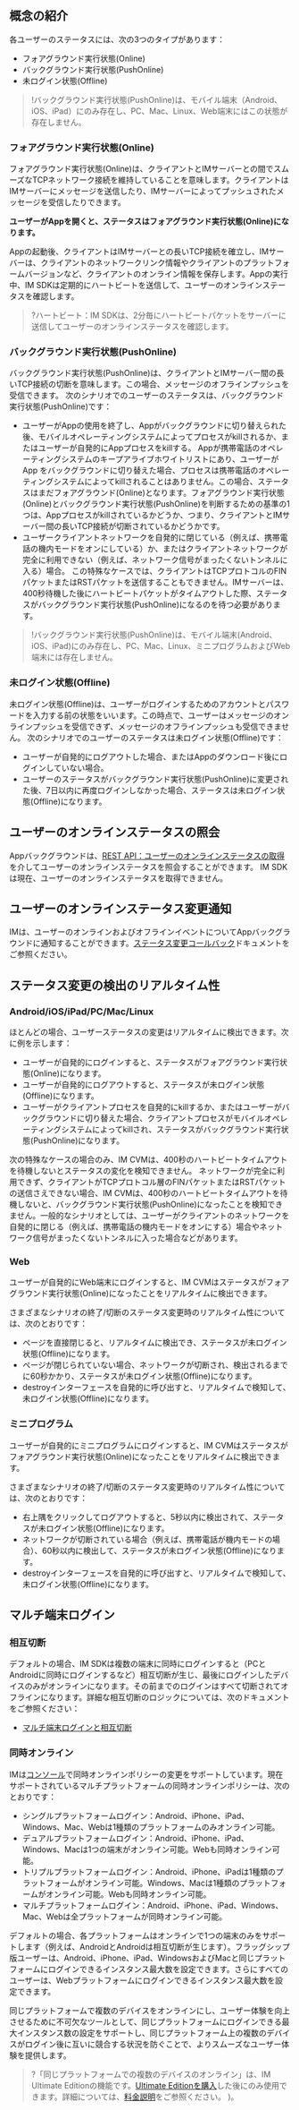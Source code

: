 
## 概念の紹介
各ユーザーのステータスには、次の3つのタイプがあります：
- フォアグラウンド実行状態(Online)
- バックグラウンド実行状態(PushOnline)
- 未ログイン状態(Offline)

>!バックグラウンド実行状態(PushOnline)は、モバイル端末（Android、iOS、iPad）にのみ存在し、PC、Mac、Linux、Web端末にはこの状態が存在しません。

### フォアグラウンド実行状態(Online)
フォアグラウンド実行状態(Online)は、クライアントとIMサーバーとの間でスムーズなTCPネットワーク接続を維持していることを意味します。クライアントはIMサーバーにメッセージを送信したり、IMサーバーによってプッシュされたメッセージを受信したりできます。

**ユーザーがAppを開くと、ステータスはフォアグラウンド実行状態(Online)になります。**

Appの起動後、クライアントはIMサーバーとの長いTCP接続を確立し、IMサーバーは、クライアントのネットワークリンク情報やクライアントのプラットフォームバージョンなど、クライアントのオンライン情報を保存します。Appの実行中、IM SDKは定期的にハートビートを送信して、ユーザーのオンラインステータスを確認します。

>?ハートビート：IM SDKは、2分毎にハートビートパケットをサーバーに送信してユーザーのオンラインステータスを確認します。

### バックグラウンド実行状態(PushOnline)
バックグラウンド実行状態(PushOnline)は、クライアントとIMサーバー間の長いTCP接続の切断を意味します。この場合、メッセージのオフラインプッシュを受信できます。
次のシナリオでのユーザーのステータスは、バックグラウンド実行状態(PushOnline)です：

- ユーザーがAppの使用を終了し、Appがバックグラウンドに切り替えられた後、モバイルオペレーティングシステムによってプロセスがkillされるか、またはユーザーが自発的にAppプロセスをkillする。
 Appが携帯電話のオペレーティングシステムのキープアライブホワイトリストにあり、ユーザーがApp をバックグラウンドに切り替えた場合、プロセスは携帯電話のオペレーティングシステムによってkillされることはありません。この場合、ステータスはまだフォアグラウンド(Online)となります。フォアグラウンド実行状態(Online)とバックグラウンド実行状態(PushOnline)を判断するための基準の1つは、Appプロセスがkillされているかどうか、つまり、クライアントとIMサーバー間の長いTCP接続が切断されているかどうかです。
- ユーザークライアントネットワークを自発的に閉じている（例えば、携帯電話の機内モードをオンにしている）か、またはクライアントネットワークが完全に利用できない（例えば、ネットワーク信号がまったくないトンネルに入る）場合。
 この特殊なケースでは、クライアントはTCPプロトコルのFINパケットまたはRSTパケットを送信することもできません。IMサーバーは、400秒待機した後にハートビートパケットがタイムアウトした際、ステータスがバックグラウンド実行状態(PushOnline)になるのを待つ必要があります。

>!バックグラウンド実行状態(PushOnline)は、モバイル端末(Android、iOS、iPad)にのみ存在し、PC、Mac、Linux、ミニプログラムおよびWeb端末には存在しません。

### 未ログイン状態(Offline)
未ログイン状態(Offline)は、ユーザーがログインするためのアカウントとパスワードを入力する前の状態をいいます。この時点で、ユーザーはメッセージのオンラインプッシュを受信できず、メッセージのオフラインプッシュも受信できません。
次のシナリオでのユーザーのステータスは未ログイン状態(Offline)です：

- ユーザーが自発的にログアウトした場合、またはAppのダウンロード後にログインしていない場合。
- ユーザーのステータスがバックグラウンド実行状態(PushOnline)に変更された後、7日以内に再度ログインしなかった場合、ステータスは未ログイン状態(Offline)になります。

## ユーザーのオンラインステータスの照会
Appバックグラウンドは、[REST API：ユーザーのオンラインステータスの取得](https://intl.cloud.tencent.com/document/product/1047/35477)を介してユーザーのオンラインステータスを照会することができます。
IM SDKは現在、ユーザーのオンラインステータスを取得できません。

## ユーザーのオンラインステータス変更通知
IMは、ユーザーのオンラインおよびオフラインイベントについてAppバックグラウンドに通知することができます。[ステータス変更コールバック](https://intl.cloud.tencent.com/document/product/1047/34357)ドキュメントをご参照ください。

## ステータス変更の検出のリアルタイム性
### Android/iOS/iPad/PC/Mac/Linux
ほとんどの場合、ユーザーステータスの変更はリアルタイムに検出できます。次に例を示します：
- ユーザーが自発的にログインすると、ステータスがフォアグラウンド実行状態(Online)になります。
- ユーザーが自発的にログアウトすると、ステータスが未ログイン状態(Offline)になります。
- ユーザーがクライアントプロセスを自発的にkillするか、またはユーザーがバックグラウンドに切り替えた場合、クライアントプロセスがモバイルオペレーティングシステムによってkillされ、ステータスがバックグラウンド実行状態(PushOnline)になります。

次の特殊なケースの場合のみ、IM CVMは、400秒のハートビートタイムアウトを待機しないとステータスの変化を検知できません。
ネットワークが完全に利用できず、クライアントがTCPプロトコル層のFINパケットまたはRSTパケットの送信さえできない場合、IM CVMは、400秒のハートビートタイムアウトを待機しないと、バックグラウンド実行状態(PushOnline)になったことを検知できません。一般的なシナリオとしては、ユーザーがクライアントのネットワークを自発的に閉じる（例えば、携帯電話の機内モードをオンにする）場合やネットワーク信号がまったくないトンネルに入った場合などがあります。

### Web
ユーザーが自発的にWeb端末にログインすると、IM CVMはステータスがフォアグラウンド実行状態(Online)になったことをリアルタイムに検出できます。

さまざまなシナリオの終了/切断のステータス変更時のリアルタイム性については、次のとおりです：
- ページを直接閉じると、リアルタイムに検出でき、ステータスが未ログイン状態(Offline)になります。
- ページが閉じられていない場合、ネットワークが切断され、検出されるまでに60秒かかり、ステータスが未ログイン状態(Offline)になります。
- destroyインターフェースを自発的に呼び出すと、リアルタイムで検知して、未ログイン状態(Offline)になります。

### ミニプログラム
ユーザーが自発的にミニプログラムにログインすると、IM CVMはステータスがフォアグラウンド実行状態(Online)になったことをリアルタイムに検出できます。

さまざまなシナリオの終了/切断のステータス変更時のリアルタイム性については、次のとおりです：
- 右上隅をクリックしてログアウトすると、5秒以内に検出されて、ステータスが未ログイン状態(Offline)になります。
- ネットワークが切断されている場合（例えば、携帯電話が機内モードの場合）、60秒以内に検出して、ステータスが未ログイン状態(Offline)になります。
- destroyインターフェースを自発的に呼び出すと、リアルタイムで検知して、未ログイン状態(Offline)になります。

## マルチ端末ログイン
### 相互切断
デフォルトの場合、IM SDKは複数の端末に同時にログインすると（PCとAndroidに同時にログインするなど）相互切断が生じ、最後にログインしたデバイスのみがオンラインになります。その前までのログインはすべて切断されてオフラインになります。詳細な相互切断のロジックについては、次のドキュメントをご参照ください：

- [マルチ端末ログインと相互切断](https://intl.cloud.tencent.com/document/product/1047/47971)


### 同時オンライン
IMは[コンソール](https://console.cloud.tencent.com/im)で同時オンラインポリシーの変更をサポートしています。現在サポートされているマルチプラットフォームの同時オンラインポリシーは、次のとおりです：
- シングルプラットフォームログイン：Android、iPhone、iPad、Windows、Mac、Webは1種類のプラットフォームのみオンライン可能。
- デュアルプラットフォームログイン：Android、iPhone、iPad、Windows、Macは1つの端末がオンライン可能。Webも同時オンライン可能。
- トリプルプラットフォームログイン：Android、iPhone、iPadは1種類のプラットフォームがオンライン可能。Windows、Macは1種類のプラットフォームがオンライン可能。Webも同時オンライン可能。
- マルチプラットフォームログイン：Android、iPhone、iPad、Windows、Mac、Webは全プラットフォームが同時オンライン可能。

デフォルトの場合、各プラットフォームはオンラインで1つの端末のみをサポートします（例えば、AndroidとAndroidは相互切断が生じます）。フラッグシップ版ユーザーは、Android、iPhone、iPad、WindowsおよびMacと同じプラットフォームにログインできるインスタンス最大数を設定できます。さらにすべてのユーザーは、Webプラットフォームにログインできるインスタンス最大数を設定できます。

同じプラットフォームで複数のデバイスをオンラインにし、ユーザー体験を向上させるために不可欠なツールとして、同じプラットフォームにログインできる最大インスタンス数の設定をサポートし、同じプラットフォーム上の複数のデバイスがログイン後に互いに競合する状況を防ぐことで、よりスムーズなユーザー体験を提供します。
>?「同じプラットフォームでの複数のデバイスのオンライン」は、IM Ultimate Editionの機能です。[Ultimate Editionを購入](https://buy.cloud.tencent.com/avc?from=17486)した後にのみ使用できます。詳細については、[料金説明](https://www.tencentcloud.com/zh/document/product/1047/34349#.E5.9F.BA.E7.A1.80.E6.9C.8D.E5.8A.A1.E8.AF.A6.E6.83.85)をご参照ください。
)。
